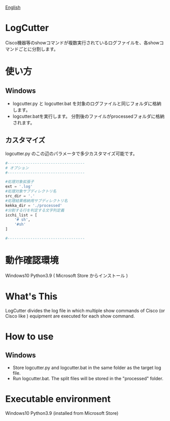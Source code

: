 [English](https://github.com/y-toyomasu/LogCutter/blob/main/README.md#whats-this)

# LogCutter
Cisco機器等のshowコマンドが複数実行されているログファイルを、各showコマンドごとに分割します。

# 使い方
## Windows
* logcutter.py と logcutter.bat を対象のログファイルと同じフォルダに格納します。
* logcutter.batを実行します。
分割後のファイルがprocessedフォルダに格納されます。

## カスタマイズ
logcutter.py のこの辺のパラメータで多少カスタマイズ可能です。

```python
#----------------------------------
# オプション
#----------------------------------

#処理対象拡張子
ext = '.log'
#処理対象サブディレクトリ名
src_dir = '.'
#処理結果格納用サブディレクトリ名
kekka_dir = './processed'
#分割する行を判定する文字列定義
icchi_list = [
    '# sh',
    '#sh'
]

#----------------------------------
```

# 動作確認環境
Windows10 Python3.9 ( Microsoft Store からインストール )


# 

# What's This
LogCutter divides the log file in which multiple show commands of Cisco (or Cisco like ) equipment are executed for each show command.

# How to use
## Windows
* Store logcutter.py and logcutter.bat in the same folder as the target log file.
* Run logcutter.bat.
The split files will be stored in the "processed" folder.

# Executable environment 
Windows10 Python3.9 (installed from Microsoft Store)
